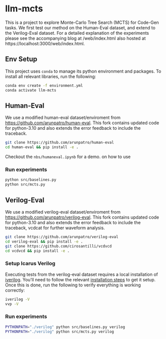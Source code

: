 # llm-mcts

This is a project to explore Monte-Carlo Tree Search (MCTS) for Code-Gen tasks. We first test our method on the Human-Eval dataset, and extend to the Verilog-Eval dataset. For a detailed explanation of the experiments please see the accompanying blog at /web/index.html also hosted at https://localhost:3000/web/index.html. 

## Env Setup

This project uses `conda` to manage its python environment and packages. To install all relevant libraries, run the following:

```sh
conda env create -f environment.yml
conda activate llm-mcts
```

## Human-Eval

We use a modified human-eval dataset/enviroment from https://github.com/arunpatro/human-eval. This fork contains updated code for python-3.10 and also extends the error feedback to include the traceback.

```sh
git clone https://github.com/arunpatro/human-eval
cd human-eval && pip install -e .
```

Checkout the `nbs/humaneval.ipynb` for a demo. on how to use

### Run experiments

```sh
python src/baselines.py
python src/mcts.py
```

## Verilog-Eval

We use a modified verilog-eval dataset/enviroment from https://github.com/arunpatro/verilog-eval. This fork contains updated code for python-3.10 and also extends the error feedback to include the traceback, vcdcat for further waveform analysis.

```sh
git clone https://github.com/arunpatro/verilog-eval
cd verilog-eval && pip install -e .
git clone https://github.com/cirosantilli/vcdvcd
cd vcdvcd && pip install -e .
```

### Setup Icarus Verilog

Executing tests from the verilog-eval dataset requires a local installation of [iverilog](https://github.com/steveicarus/iverilog). You'll need to follow the relevant [installation steps](https://github.com/steveicarus/iverilog#buildinginstalling-icarus-verilog-from-source) to get it setup. Once this is done, run the following to verify everything is working correctly:

```sh
iverilog -V
vvp -V
```

### Run experiments

```sh
PYTHONPATH="./verilog" python src/baselines.py verilog
PYTHONPATH="./verilog" python src/mcts.py verilog
```
